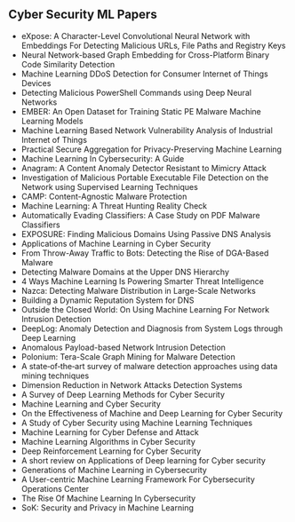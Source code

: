 <h2>Cyber Security ML Papers</h2>


<ul>

                             

 <li><a target="_blank" href="https://github.com/manjunath5496/Cyber-Security-ML-Papers/blob/master/cyb(1).pdf" style="text-decoration:none;">eXpose: A Character-Level Convolutional Neural Network with Embeddings For Detecting Malicious URLs, File Paths and Registry Keys</a></li>

 <li><a target="_blank" href="https://github.com/manjunath5496/Cyber-Security-ML-Papers/blob/master/cyb(2).pdf" style="text-decoration:none;">Neural Network-based Graph Embedding for Cross-Platform Binary Code Similarity Detection</a></li>

<li><a target="_blank" href="https://github.com/manjunath5496/Cyber-Security-ML-Papers/blob/master/cyb(3).pdf" style="text-decoration:none;">Machine Learning DDoS Detection for Consumer Internet of Things Devices</a></li>
 <li><a target="_blank" href="https://github.com/manjunath5496/Cyber-Security-ML-Papers/blob/master/cyb(4).pdf" style="text-decoration:none;">Detecting Malicious PowerShell Commands using Deep Neural Networks</a></li>                              
<li><a target="_blank" href="https://github.com/manjunath5496/Cyber-Security-ML-Papers/blob/master/cyb(5).pdf" style="text-decoration:none;">EMBER: An Open Dataset for Training Static PE Malware Machine Learning Models</a></li>
<li><a target="_blank" href="https://github.com/manjunath5496/Cyber-Security-ML-Papers/blob/master/cyb(6).pdf" style="text-decoration:none;">Machine Learning Based Network Vulnerability Analysis of Industrial Internet of Things</a></li>
 <li><a target="_blank" href="https://github.com/manjunath5496/Cyber-Security-ML-Papers/blob/master/cyb(7).pdf" style="text-decoration:none;">Practical Secure Aggregation
for Privacy-Preserving Machine Learning</a></li>

 <li><a target="_blank" href="https://github.com/manjunath5496/Cyber-Security-ML-Papers/blob/master/cyb(8).pdf" style="text-decoration:none;"> Machine Learning In Cybersecurity: A Guide</a></li>
   <li><a target="_blank" href="https://github.com/manjunath5496/Cyber-Security-ML-Papers/blob/master/cyb(9).pdf" style="text-decoration:none;">Anagram: A Content Anomaly Detector Resistant to Mimicry Attack</a></li>
  
   
 <li><a target="_blank" href="https://github.com/manjunath5496/Cyber-Security-ML-Papers/blob/master/cyb(10).pdf" style="text-decoration:none;">Investigation of Malicious Portable Executable File Detection on the Network using Supervised Learning Techniques</a></li>                              
<li><a target="_blank" href="https://github.com/manjunath5496/Cyber-Security-ML-Papers/blob/master/cyb(11).pdf" style="text-decoration:none;">CAMP: Content-Agnostic Malware Protection</a></li>
<li><a target="_blank" href="https://github.com/manjunath5496/Cyber-Security-ML-Papers/blob/master/cyb(12).pdf" style="text-decoration:none;">Machine Learning: A Threat Hunting Reality Check</a></li>
<li><a target="_blank" href="https://github.com/manjunath5496/Cyber-Security-ML-Papers/blob/master/cyb(13).pdf" style="text-decoration:none;">Automatically Evading Classifiers: A Case Study on PDF Malware Classifiers</a></li>

<li><a target="_blank" href="https://github.com/manjunath5496/Cyber-Security-ML-Papers/blob/master/cyb(14).pdf" style="text-decoration:none;">EXPOSURE: Finding Malicious Domains Using Passive DNS Analysis</a></li>
                              
<li><a target="_blank" href="https://github.com/manjunath5496/Cyber-Security-ML-Papers/blob/master/cyb(15).pdf" style="text-decoration:none;">Applications of Machine Learning in Cyber Security</a></li>

<li><a target="_blank" href="https://github.com/manjunath5496/Cyber-Security-ML-Papers/blob/master/cyb(16).pdf" style="text-decoration:none;">From Throw-Away Traffic to Bots:
Detecting the Rise of DGA-Based Malware</a></li>

  <li><a target="_blank" href="https://github.com/manjunath5496/Cyber-Security-ML-Papers/blob/master/cyb(17).pdf" style="text-decoration:none;">
Detecting Malware Domains at the Upper DNS Hierarchy</a></li>   
  
<li><a target="_blank" href="https://github.com/manjunath5496/Cyber-Security-ML-Papers/blob/master/cyb(18).pdf" style="text-decoration:none;">4 Ways Machine Learning
Is Powering Smarter Threat Intelligence</a></li> 

  
<li><a target="_blank" href="https://github.com/manjunath5496/Cyber-Security-ML-Papers/blob/master/cyb(19).pdf" style="text-decoration:none;">Nazca: Detecting Malware Distribution in Large-Scale Networks</a></li> 

<li><a target="_blank" href="https://github.com/manjunath5496/Cyber-Security-ML-Papers/blob/master/cyb(20).pdf" style="text-decoration:none;">
Building a Dynamic Reputation System for DNS</a></li>

<li><a target="_blank" href="https://github.com/manjunath5496/Cyber-Security-ML-Papers/blob/master/cyb(21).pdf" style="text-decoration:none;">Outside the Closed World:
On Using Machine Learning For Network Intrusion Detection</a></li>
<li><a target="_blank" href="https://github.com/manjunath5496/Cyber-Security-ML-Papers/blob/master/cyb(22).pdf" style="text-decoration:none;">DeepLog: Anomaly Detection and Diagnosis from System Logs through Deep Learning</a></li> 
 <li><a target="_blank" href="https://github.com/manjunath5496/Cyber-Security-ML-Papers/blob/master/cyb(23).pdf" style="text-decoration:none;">Anomalous Payload-based Network Intrusion Detection</a></li> 
 

   <li><a target="_blank" href="https://github.com/manjunath5496/Cyber-Security-ML-Papers/blob/master/cyb(24).pdf" style="text-decoration:none;">Polonium: Tera-Scale Graph Mining for Malware Detection</a></li>
 
   <li><a target="_blank" href="https://github.com/manjunath5496/Cyber-Security-ML-Papers/blob/master/cyb(25).pdf" style="text-decoration:none;">A state‑of‑the‑art survey of malware detection approaches using data mining techniques</a></li>                              
 <li><a target="_blank" href="https://github.com/manjunath5496/Cyber-Security-ML-Papers/blob/master/cyb(26).pdf" style="text-decoration:none;">Dimension Reduction in Network Attacks Detection Systems</a></li>
 
 <li><a target="_blank" href="https://github.com/manjunath5496/Cyber-Security-ML-Papers/blob/master/cyb(27).pdf" style="text-decoration:none;">A Survey of Deep Learning Methods for Cyber Security</a></li>
   
 
   <li><a target="_blank" href="https://github.com/manjunath5496/Cyber-Security-ML-Papers/blob/master/cyb(28).pdf" style="text-decoration:none;">Machine Learning and Cyber Security</a></li>
 
   <li><a target="_blank" href="https://github.com/manjunath5496/Cyber-Security-ML-Papers/blob/master/cyb(29).pdf" style="text-decoration:none;">On the Effectiveness of
Machine and Deep Learning for Cyber Security</a></li>                              

  <li><a target="_blank" href="https://github.com/manjunath5496/Cyber-Security-ML-Papers/blob/master/cyb(30).pdf" style="text-decoration:none;">A Study of Cyber Security using Machine Learning Techniques</a></li>
 
   <li><a target="_blank" href="https://github.com/manjunath5496/Cyber-Security-ML-Papers/blob/master/cyb(31).pdf" style="text-decoration:none;">Machine Learning for Cyber Defense and Attack</a></li> 
    <li><a target="_blank" href="https://github.com/manjunath5496/Cyber-Security-ML-Papers/blob/master/cyb(32).pdf" style="text-decoration:none;">
Machine Learning Algorithms in Cyber Security</a></li> 
 
  <li><a target="_blank" href="https://github.com/manjunath5496/Cyber-Security-ML-Papers/blob/master/cyb(33).pdf" style="text-decoration:none;">Deep Reinforcement Learning for Cyber Security</a></li>                              

  <li><a target="_blank" href="https://github.com/manjunath5496/Cyber-Security-ML-Papers/blob/master/cyb(34).pdf" style="text-decoration:none;">A short review on Applications of Deep learning for Cyber security</a></li> 
 
  <li><a target="_blank" href="https://github.com/manjunath5496/Cyber-Security-ML-Papers/blob/master/cyb(35).pdf" style="text-decoration:none;">Generations of Machine
Learning in Cybersecurity</a></li> 

  <li><a target="_blank" href="https://github.com/manjunath5496/Cyber-Security-ML-Papers/blob/master/cyb(36).pdf" style="text-decoration:none;">A User-centric Machine Learning Framework For Cybersecurity Operations Center</a></li> 
 
<li><a target="_blank" href="https://github.com/manjunath5496/Cyber-Security-ML-Papers/blob/master/cyb(37).pdf" style="text-decoration:none;">The Rise Of
Machine Learning In Cybersecurity</a></li>
 <li><a target="_blank" href="https://github.com/manjunath5496/Cyber-Security-ML-Papers/blob/master/cyb(38).pdf" style="text-decoration:none;">SoK: Security and Privacy in Machine Learning</a></li>

 
 
 
 
 
 
 </ul>
